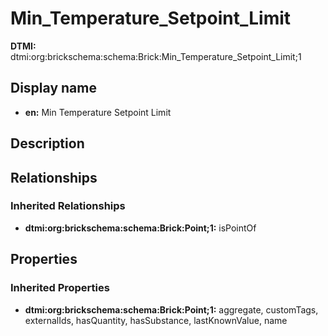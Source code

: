 # Min_Temperature_Setpoint_Limit
**DTMI:** dtmi:org:brickschema:schema:Brick:Min_Temperature_Setpoint_Limit;1
## Display name
- **en:** Min Temperature Setpoint Limit
## Description
## Relationships
### Inherited Relationships
* **dtmi:org:brickschema:schema:Brick:Point;1:** isPointOf
## Properties
### Inherited Properties
* **dtmi:org:brickschema:schema:Brick:Point;1:** aggregate, customTags, externalIds, hasQuantity, hasSubstance, lastKnownValue, name
